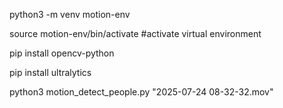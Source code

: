 python3 -m venv motion-env

source motion-env/bin/activate   #activate virtual environment

pip install opencv-python

pip install ultralytics

python3 motion_detect_people.py "2025-07-24 08-32-32.mov"
